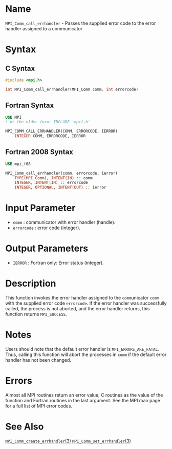 # Name

`MPI_Comm_call_errhandler` - Passes the supplied error code to the
error handler assigned to a communicator

# Syntax

## C Syntax

```c
#include <mpi.h>

int MPI_Comm_call_errhandler(MPI_Comm comm, int errorcode)
```

## Fortran Syntax

```fortran
USE MPI
! or the older form: INCLUDE 'mpif.h'

MPI_COMM_CALL_ERRHANDLER(COMM, ERRORCODE, IERROR)
    INTEGER	COMM, ERRORCODE, IERROR
```

## Fortran 2008 Syntax

```fortran
USE mpi_f08

MPI_Comm_call_errhandler(comm, errorcode, ierror)
    TYPE(MPI_Comm), INTENT(IN) :: comm
    INTEGER, INTENT(IN) :: errorcode
    INTEGER, OPTIONAL, INTENT(OUT) :: ierror
```


# Input Parameter

* `comm` : communicator with error handler (handle).
* `errorcode` : error code (integer).

# Output Parameters

* `IERROR` : Fortran only: Error status (integer).

# Description

This function invokes the error handler assigned to the `comm`unicator
`comm` with the supplied error code `errorcode`. If the error handler
was successfully called, the process is not aborted, and the error
handler returns, this function returns `MPI_SUCCESS.`

# Notes

Users should note that the default error handler is
`MPI_ERRORS_ARE_FATAL`. Thus, calling this function will abort the
processes in `comm` if the default error handler has not been changed.

# Errors

Almost all MPI routines return an error value; C routines as the value
of the function and Fortran routines in the last argument.
See the MPI man page for a full list of MPI error codes.

# See Also

[`MPI_Comm_create_errhandler`(3)](./?file=MPI_Comm_create_errhandler.md)
[`MPI_Comm_set_errhandler`(3)](./?file=MPI_Comm_set_errhandler.md)

